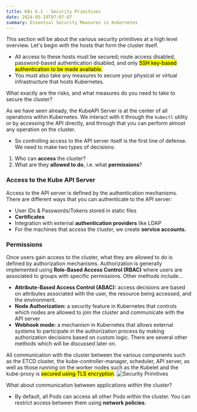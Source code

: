```yaml
---
title: K8s 6.1 - Security Primitives
date: 2024-05-19T07:07:07
summary: Essential Security Measures in Kubernetes
---
```

This section will be about the various security primitives at a high level overview. Let's begin with the hosts that form the cluster itself. 
- All access to these hosts must be secured; route access disabled, password-based authentication disabled, and only <mark>SSH key-based authentication to be made available.</mark>
- You must also take any measures to secure your physical or virtual infrastructure that hosts Kubernetes. 

What exactly are the risks, and what measures do you need to take to secure the cluster? 

As we have seen already, the KubeAPI Server is at the center of all operations within Kubernetes. We interact with it through the `kubectl` utility or by accessing the API directly, and through that you can perform almost any operation on the cluster. 
- So controlling access to the API server itself is the first line of defense. We need to make two types of decisions: 
1) Who can **access** the cluster?
2) What are they **allowed to do**, i.e. what **permissions**?

### Access to the Kube API Server
Access to the API server is defined by the authentication mechanisms. There are different ways that you can authenticate to the API server: 
- User IDs & Passwords/Tokens stored in static files
- **Certificates**
- Integration with external **authentication providers** like LDAP
- For the machines that access the cluster, we create **service accounts.**
### Permissions
Once users gain access to the cluster, what they are allowed to do is defined by authorization mechanisms. Authorization is generally implemented using **Role-Based Access Control (RBAC)** where users are associated to groups with specific permissions. Other methods include...
- **Attribute-Based Access Control (ABAC):** access decisions are based on attributes associated with the user, the resource being accessed, and the environment.
- **Node Authorization:** a security feature in Kubernetes that controls which nodes are allowed to join the cluster and communicate with the API server
- **Webhook mode:** a mechanism in Kubernetes that allows external systems to participate in the authorization process by making authorization decisions based on custom logic.
There are several other methods which will be discussed later on.

All communication with the cluster between the various components such as the ETCD cluster, the kube-controller-manager, scheduler, API server, as well as those running on the worker nodes such as the Kubelet and the kube-proxy is <mark>secured using TLS encryption</mark>.
![Security Primitives](/images/kubernetes/diagrams/6-1-1-tls.png)


What about communication between applications *within* the cluster? 
- By default, all Pods can access all other Pods within the cluster. You can restrict access between them using **network policies**.